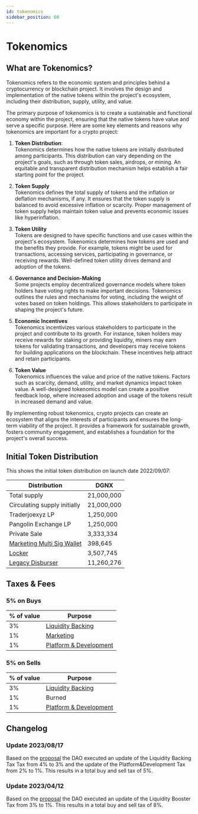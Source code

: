 ```yaml
---
id: tokenomics
sidebar_position: 60
---
```


# Tokenomics

## What are Tokenomics?

Tokenomics refers to the economic system and principles behind a cryptocurrency or blockchain project. It involves the design and implementation of the native tokens within the project's ecosystem, including their distribution, supply, utility, and value.

The primary purpose of tokenomics is to create a sustainable and functional economy within the project, ensuring that the native tokens have value and serve a specific purpose. Here are some key elements and reasons why tokenomics are important for a crypto project:

1. **Token Distribution**:  
   Tokenomics determines how the native tokens are initially distributed among participants. This distribution can vary depending on the project's goals, such as through token sales, airdrops, or mining. An equitable and transparent distribution mechanism helps establish a fair starting point for the project.

2. **Token Supply**  
   Tokenomics defines the total supply of tokens and the inflation or deflation mechanisms, if any. It ensures that the token supply is balanced to avoid excessive inflation or scarcity. Proper management of token supply helps maintain token value and prevents economic issues like hyperinflation.

3. **Token Utility**  
   Tokens are designed to have specific functions and use cases within the project's ecosystem. Tokenomics determines how tokens are used and the benefits they provide. For example, tokens might be used for transactions, accessing services, participating in governance, or receiving rewards. Well-defined token utility drives demand and adoption of the tokens.

4. **Governance and Decision-Making**  
   Some projects employ decentralized governance models where token holders have voting rights to make important decisions. Tokenomics outlines the rules and mechanisms for voting, including the weight of votes based on token holdings. This allows stakeholders to participate in shaping the project's future.

5. **Economic Incentives**  
   Tokenomics incentivizes various stakeholders to participate in the project and contribute to its growth. For instance, token holders may receive rewards for staking or providing liquidity, miners may earn tokens for validating transactions, and developers may receive tokens for building applications on the blockchain. These incentives help attract and retain participants.

6. **Token Value**  
   Tokenomics influences the value and price of the native tokens. Factors such as scarcity, demand, utility, and market dynamics impact token value. A well-designed tokenomics model can create a positive feedback loop, where increased adoption and usage of the tokens result in increased demand and value.

By implementing robust tokenomics, crypto projects can create an ecosystem that aligns the interests of participants and ensures the long-term viability of the project. It provides a framework for sustainable growth, fosters community engagement, and establishes a foundation for the project's overall success.

## Initial Token Distribution

This shows the initial token distribution on launch date 2022/09/07:

| Distribution                                                                                          | DGNX       |
| ----------------------------------------------------------------------------------------------------- | ---------- |
| Total supply                                                                                          | 21,000,000 |
| Circulating supply initially                                                                          | 21,000,000 |
| Traderjoexyz LP                                                                                       | 1,250,000  |
| Pangolin Exchange LP                                                                                  | 1,250,000  |
| Private Sale                                                                                          | 3,333,334  |
| [Marketing Multi Sig Wallet](https://snowtrace.io/address/0x16eF18E42A7d72E52E9B213D7eABA269B90A4643) | 398,645    |
| [Locker](https://snowtrace.io/address/0x2c7d8bb6aba4fff56cddbf9ea47ed270a10098f7)                     | 3,507,745  |
| [Legacy Disburser](https://snowtrace.io/address/0x8a0e3264da08bf999aff5a50aabf5d2dc89fab79)           | 11,260,276 |

## Taxes & Fees

### 5% on Buys

| % of value | Purpose                                                                                           |
| ---------- | ------------------------------------------------------------------------------------------------- |
| 3%         | [Liquidity Backing](https://snowtrace.io/address/0x62320b483c422112de64f3f621a3f57b993029c9)      |
| 1%         | [Marketing](https://snowtrace.io/address/0x16eF18E42A7d72E52E9B213D7eABA269B90A4643)              |
| 1%         | [Platform & Development](https://snowtrace.io/address/0xca01a9d36f47561f03226b6b697b14b9274b1b10) |

### 5% on Sells

| % of value | Purpose                                                                                           |
| ---------- | ------------------------------------------------------------------------------------------------- |
| 3%         | [Liquidity Backing](https://snowtrace.io/address/0x62320b483c422112de64f3f621a3f57b993029c9)      |
| 1%         | Burned                                                                                            |
| 1%         | [Platform & Development](https://snowtrace.io/address/0xca01a9d36f47561f03226b6b697b14b9274b1b10) |

## Changelog

### Update 2023/08/17

Based on the [proposal](https://www.tally.xyz/gov/degenx-ecosystem/proposal/14933487591271326806476884136306163781812739651057943493071349656595033143343) the DAO executed an update of the Liquidity Backing Tax Tax from 4% to 3% and the update of the Platform&Development Tax from 2% to 1%. This results in a total buy and sell tax of 5%.


### Update 2023/04/12

Based on the [proposal](https://www.tally.xyz/gov/degenx-ecosystem/proposal/104468752109228514209240409810949964507309874928153354767285517485402747406118) the DAO executed an update of the Liquidity Booster Tax from 3% to 1%. This results in a total buy and sell tax of 8%.

